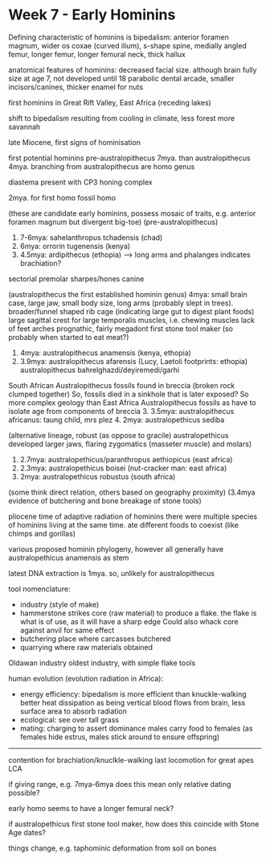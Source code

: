 <!-- SPDX-License-Identifier: zlib-acknowledgement -->
# Week 7 - Early Hominins
Defining characteristic of hominins is bipedalism:
anterior foramen magnum, wider os coxae (curved ilium), s-shape spine, medially angled femur, 
longer femur, longer femural neck, thick hallux 

anatomical features of hominins:
decreased facial size. although brain fully size at age 7, not developed until 18
parabolic dental arcade, smaller incisors/canines, thicker enamel for nuts

first hominins in Great Rift Valley, East Africa (receding lakes)

shift to bipedalism resulting from cooling in climate, less forest more savannah  

late Miocene, first signs of hominisation

first potential hominins pre-australopithecus 7mya. than australopithecus 4mya.
branching from australopithecus are homo genus

diastema present with CP3 honing complex

2mya. for first homo fossil homo

(these are candidate early hominins, possess mosaic of traits, e.g. anterior foramen magnum but divergent big-toe)
(pre-australopithecus)
1. 7-6mya: sahelanthropus tchadensis (chad)
2. 6mya: orrorin tugenensis (kenya)
3. 4.5mya: ardipithecus (ethopia) --> long arms and phalanges indicates brachiation?

sectorial premolar sharpes/hones canine

(australopithecus the first established hominin genus)
4mya: small brain case, large jaw, small body size, long arms (probably slept in trees). 
broader/funnel shaped rib cage (indicating large gut to digest plant foods)
large sagittal crest for large temporalis muscles, i.e. chewing muscles
lack of feet arches
prognathic, fairly megadont
first stone tool maker (so probably when started to eat meat?)
1. 4mya: australopithecus anamensis (kenya, ethopia)
2. 3.9mya: australopithecus afarensis (Lucy, Laetoli footprints: ethopia)
australopithecus bahrelghazdi/deyiremedi/garhi

South African Australopithecus fossils found in breccia (broken rock clumped together)
So, fossils died in a sinkhole that is later exposed? So more complex geology than
East Africa Australopithecus fossils as have to isolate age from components of breccia 
3. 3.5mya: australopithecus africanus: taung child, mrs plez
4. 2mya: australopethicus sediba

(alternative lineage, robust (as oppose to gracile) australopethicus developed larger jaws, flaring zygomatics (masseter muscle) and molars)
1. 2.7mya: australopethicus/paranthropus aethiopicus (east africa)
2. 2.3mya: australopethicus boisei (nut-cracker man: east africa)
3. 2mya: australopethicus robustus (south africa)

(some think direct relation, others based on geography proximity)
(3.4mya evidence of butchering and bone breakage of stone tools)

pliocene time of adaptive radiation of hominins
there were multiple species of hominins living at the same time. ate different foods to coexist (like chimps and gorillas)

various proposed hominin phylogeny, however all generally have australopethicus anamensis as stem

latest DNA extraction is 1mya. so, unlikely for australopithecus

tool nomenclature:
* industry (style of make)
* hammerstone strikes core (raw material) to produce a flake. 
the flake is what is of use, as it will have a sharp edge
Could also whack core against anvil for same effect
* butchering place where carcasses butchered 
* quarrying where raw materials obtained

Oldawan industry oldest industry, with simple flake tools


human evolution (evolution radiation in Africa):
* energy efficiency: 
  bipedalism is more efficient than knuckle-walking
  better heat dissipation as being vertical blood flows from brain, less surface area to absorb radiation
* ecological:
  see over tall grass
* mating:
  charging to assert dominance
  males carry food to females
  (as females hide estrus, males stick around to ensure offspring)

-----------------------------------------
contention for brachiation/knuclkle-walking last locomotion for great apes LCA

if giving range, e.g. 7mya-6mya does this mean only relative dating possible?

early homo seems to have a longer femural neck?

if australopethicus first stone tool maker, how does this coincide with Stone Age dates?

things change, e.g. taphominic deformation from soil on bones
